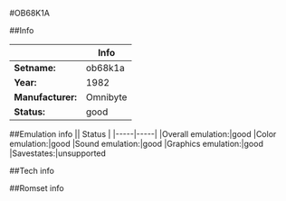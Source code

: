 #OB68K1A

##Info

||Info|
|-----|-----|
|**Setname:**|ob68k1a
|**Year:**|1982
|**Manufacturer:**|Omnibyte
|**Status:**|good

##Emulation info
|| Status |
|-----|-----|
|Overall emulation:|good
|Color emulation:|good
|Sound emulation:|good
|Graphics emulation:|good
|Savestates:|unsupported

##Tech info

##Romset info

<!--- START OF EDITED COMMENT DO NOT TOUCH TEXT ABOVE-->
